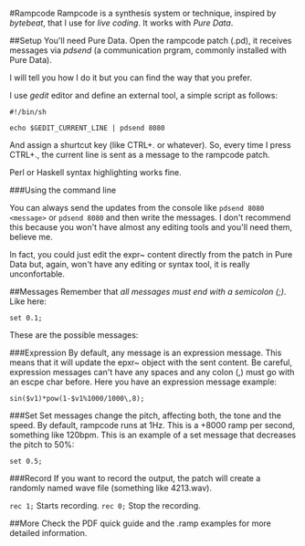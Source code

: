 #Rampcode
Rampcode is a synthesis system or technique, inspired by _bytebeat_, that I use for _live coding_.  It works with _Pure Data_.

##Setup
You'll need Pure Data.  Open the rampcode patch (.pd), it receives messages via *pdsend* (a communication prgram, commonly installed with Pure Data).  

I will tell you how I do it but you can find the way that you prefer.

I use *gedit* editor and define an external tool, a simple script as follows:

~~~~
#!/bin/sh

echo $GEDIT_CURRENT_LINE | pdsend 8080 
~~~~

And assign a shurtcut key (like CTRL+. or whatever).  So, every time I press CTRL+., the current line is sent as a message to the rampcode patch.

Perl or Haskell syntax highlighting works fine.

###Using the command line

You can always send the updates from the console like `pdsend 8080 <message>` or `pdsend 8080` and then write the messages.  I don't recommend this because you won't have almost any editing tools and you'll need them, believe me.

In fact, you could just edit the expr~ content directly from the patch in Pure Data but, again, won't have any editing or syntax tool, it is really unconfortable.
 
##Messages
Remember that *all messages must end with a semicolon (;)*.  Like here:

`set 0.1;`

These are the possible messages:

###Expression
By default, any message is an expression message.  This means that it will update the epxr~ object with the sent content.  Be careful, expression messages can't have any spaces and any colon (,) must go with an escpe char before.  Here you have an expression message example:

`sin($v1)*pow(1-$v1%1000/1000\,8);`

###Set
Set messages change the pitch, affecting both, the tone and the speed.  By default, rampcode runs at 1Hz.  This is a +8000 ramp per second, something like 120bpm.  This is an example of a set message that decreases the pitch to 50%:

`set 0.5;`

###Record
If you want to record the output, the patch will create a randomly named wave file (something like 4213.wav).

`rec 1;` Starts recording.
`rec 0;` Stop the recording.

##More
Check the PDF quick guide and the .ramp examples for more detailed information.
